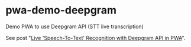 # pwa-demo-deepgram

Demo PWA to use Deepgram API (STT live transcription)

See post "[Live 'Speech-To-Text' Recognition with Deepgram API in PWA](https://deepgram.demo.wiredgeese.com/)".